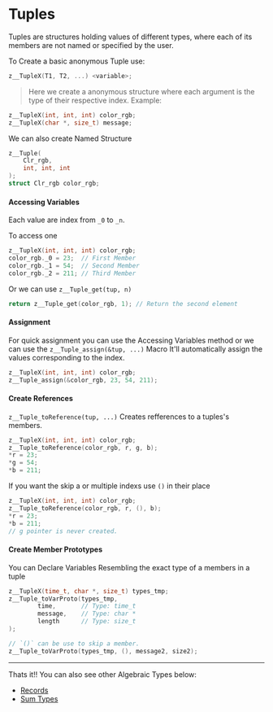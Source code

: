 # Tuples

Tuples are structures holding values of different types, where each of its members are not named or specified by the user.

To Create a basic anonymous Tuple use:
```c
z__TupleX(T1, T2, ...) <variable>;
```
> Here we create a anonymous structure where each argument is the type of their respective index.
Example:
```c
z__TupleX(int, int, int) color_rgb;
z__TupleX(char *, size_t) message;
```

We can also create Named Structure
```c
z__Tuple(
    Clr_rgb,    
    int, int, int
);
struct Clr_rgb color_rgb; 
```

#### Accessing Variables

Each value are index from `_0` to `_n`.

To access one
```c
z__TupleX(int, int, int) color_rgb;
color_rgb._0 = 23;  // First Member
color_rgb._1 = 54;  // Second Member
color_rgb._2 = 211; // Third Member
```

Or we can use `z__Tuple_get(tup, n)`
```c
return z__Tuple_get(color_rgb, 1); // Return the second element
```

#### Assignment

For quick assignment you can use the Accessing Variables method or we can use the `z__Tuple_assign(&tup, ...)` Macro
It'll automatically assign the values corresponding to the index.
```c
z__TupleX(int, int, int) color_rgb;
z__Tuple_assign(&color_rgb, 23, 54, 211);
```

#### Create References

`z__Tuple_toReference(tup, ...)` Creates refferences to a tuples's members.

```c
z__TupleX(int, int, int) color_rgb;
z__Tuple_toReference(color_rgb, r, g, b);
*r = 23;
*g = 54;
*b = 211;
```

If you want the skip a or multiple indexs use `()` in their place
```c
z__TupleX(int, int, int) color_rgb;
z__Tuple_toReference(color_rgb, r, (), b);
*r = 23;
*b = 211;
// g pointer is never created.
```

#### Create Member Prototypes

You can Declare Variables Resembling the exact type of a members in a tuple
```c
z__TupleX(time_t, char *, size_t) types_tmp;
z__Tuple_toVarProto(types_tmp,
        time,       // Type: time_t
        message,    // Type: char *
        length      // Type: size_t
);

// `()` can be use to skip a member.
z__Tuple_toVarProto(types_tmp, (), message2, size2);
```

---

Thats it!! You can also see other Algebraic Types below:
* [Records](./rec.md)
* [Sum Types](./enum.md)

